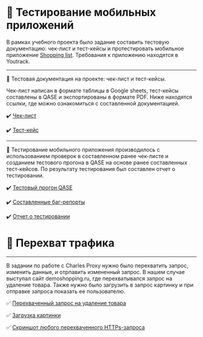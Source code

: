 # 📲 Тестирование мобильных приложений

В рамках учебного проекта было задание составить тестовую документацию: чек-лист и тест-кейсы и протестировать мобильное приложение [Shopping list](https://drive.google.com/file/d/1wSz1J4Ba-VDgjv82RIk59EaQ1Ys16ph8/view?usp=share_link). Требования к приложению находятся в Youtrack.
___________________________________________________

📌 Тестовая документация на проекте: чек-лист и тест-кейсы.

Чек-лист написан в формате таблицы в Google sheets, тест-кейсы составлены в QASE и экспортированы в формате PDF. Ниже находятся ссылки, где можно ознакомиться с составленной документацией.

✔️ [Чек-лист](https://docs.google.com/spreadsheets/d/1aqQ4W9lap8uzuMku6sPfRQUX4uP3BvcgTbzbPbLfZS0/edit?gid=0#gid=0)

✔️ [Тест-кейс](https://github.com/Ulyana-Vlasenko/mobile/blob/main/Test-case%20mobile-Vlasenko%20Ulyana.pdf)

_________________________________________________

📌 Тестирование мобильного приложения производилось с использованием проверок в составленном ранее чек-листе и созданием тестового прогона в QASE на основе ранее составленных тест-кейсов. По результату тестирования был составлен отчет о тестировании.

✔️ [Тестовый прогон QASE](https://github.com/Ulyana-Vlasenko/mobile/blob/main/Test-run%20mobile-Vlasenko%20Ulyana.pdf)

✔️ [Составленные баг-репорты](https://github.com/Ulyana-Vlasenko/mobile/blob/main/Issues%20mobile%20Ulyana%20Vlasenko.xlsx)

✔️ [Отчет о тестировании](https://github.com/Ulyana-Vlasenko/mobile/blob/978da41fb113d0bf48b03f28460603f287ce354b/%D0%9E%D1%82%D1%87%D0%B5%D1%82%20%D0%BF%D0%BE%20%D1%80%D0%B5%D0%B7%D1%83%D0%BB%D1%8C%D1%82%D0%B0%D1%82%D0%B0%D0%BC%20%D1%82%D0%B5%D1%81%D1%82%D0%B8%D1%80%D0%BE%D0%B2%D0%B0%D0%BD%D0%B8%D1%8F%20-%20%D0%92%D0%BB%D0%B0%D1%81%D0%B5%D0%BD%D0%BA%D0%BE%20%D0%A3%D0%BB%D1%8C%D1%8F%D0%BD%D0%B0.pdf)


# 🔄 Перехват трафика

______________________________________

В задании по работе с Charles Proxy нужно было перехватить запрос, изменить данные, и отрпавить измененный запрос. В нашем случае выступал сайт demoshopping.ru, где перехватывался запрос на удаление товара. Также нужно было загрузить в запрос картинку и при отправке запроса показать ее пользователю.

✅ [Перехваченный запрос на удаление товара](https://drive.google.com/file/d/1neEZBIkzj0vWtnCDSJDwsBmtBip_9AQw/view?usp=sharing)

✅ [Загрузка картинки](https://github.com/Ulyana-Vlasenko/mobile/blob/main/%D0%BF%D0%B5%D1%80%D0%B5%D1%85%D0%B2%D0%B0%D1%82%20%D1%82%D1%80%D0%B0%D1%84%D0%B8%D0%BA%D0%B0%20-%20%D0%BA%D0%B0%D1%80%D1%82%D0%B8%D0%BD%D0%BA%D0%B0.mp4)

✅ [Скриншот любого перехваченного HTTPs-запроса](https://github.com/Ulyana-Vlasenko/mobile/blob/main/%D0%A1%D0%BA%D1%80%D0%B8%D0%BD%D1%88%D0%BE%D1%82%20header%20user-agent.png)





